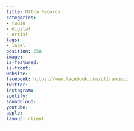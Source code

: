 ```yaml
---
title: Ultra Records
categories:
- radio
- digital
- artist
tags:
- label
position: 258
image: 
is-featured: 
is-front: 
website: 
facebook: https://www.facebook.com/ultramusic
twitter: 
instagram: 
spotify: 
soundcloud: 
youtube: 
apple: 
layout: client
---
```


